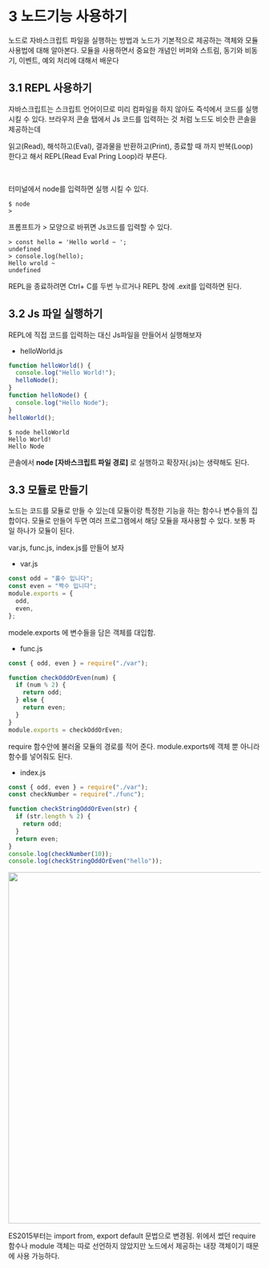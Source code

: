# 3 노드기능 사용하기

노드로 자바스크립트 파일을 실행하는 방법과 노드가 기본적으로 제공하는 객체와 모듈 사용법에 대해 알아본다. 모듈을 사용하면서 중요한 개념인 버퍼와 스트림, 동기와 비동기, 이벤트, 예외 처리에 대해서 배운다

## 3.1 REPL 사용하기

자바스크립트는 스크립트 언어이므로 미리 컴파일을 하지 않아도 즉석에서 코드를 실행시킬 수 있다. 브라우저 콘솔 탭에서 Js 코드를 입력하는 것 처럼 노드도 비슷한 콘솔을 제공하는데

읽고(Read), 해석하고(Eval), 결과물을 반환하고(Print), 종료할 때 까지 반복(Loop) 한다고 해서 REPL(Read Eval Pring Loop)라 부른다.

<br />

터미널에서 node를 입력하면 실행 시킬 수 있다.

```
$ node
>
```

프롬프트가 > 모양으로 바뀌면 Js코드를 입력할 수 있다.

```
> const hello = 'Hello world ~ ';
undefined
> console.log(hello);
Hello wrold ~
undefined
```

REPL을 종료하려면 Ctrl+ C를 두번 누르거나 REPL 창에 .exit를 입력하면 된다.

## 3.2 Js 파일 실행하기

REPL에 직접 코드를 입력하는 대신 Js파일을 만들어서 실행해보자

- helloWorld.js

```javascript
function helloWorld() {
  console.log("Hello World!");
  helloNode();
}
function helloNode() {
  console.log("Hello Node");
}
helloWorld();
```

```
$ node helloWorld
Hello World!
Hello Node
```

콘솔에서 **node [자바스크립트 파일 경로]** 로 실행하고 확장자(.js)는 생략해도 된다.

## 3.3 모듈로 만들기

노드는 코드를 모듈로 만들 수 있는데 모듈이랑 특정한 기능을 하는 함수나 변수들의 집합이다. 모듈로 만들어 두면 여러 프로그램에서 해당 모듈을 재사용할 수 있다. 보통 파일 하나가 모듈이 된다.

var.js, func.js, index.js를 만들어 보자

- var.js

```javascript
const odd = "홀수 입니다";
const even = "짝수 입니다";
module.exports = {
  odd,
  even,
};
```

modele.exports 에 변수들을 담은 객체를 대입함.

- func.js

```javascript
const { odd, even } = require("./var");

function checkOddOrEven(num) {
  if (num % 2) {
    return odd;
  } else {
    return even;
  }
}
module.exports = checkOddOrEven;
```

require 함수안에 불러올 모듈의 경로를 적어 준다. module.exports에 객체 뿐 아니라 함수를 넣어줘도 된다.

- index.js

```javascript
const { odd, even } = require("./var");
const checkNumber = require("./func");

function checkStringOddOrEven(str) {
  if (str.length % 2) {
    return odd;
  }
  return even;
}
console.log(checkNumber(10));
console.log(checkStringOddOrEven("hello"));
```

<img  src="../imgaes/모듈.png"  width="700px"></img>

ES2015부터는 import from, export default 문법으로 변경됨.
위에서 썼던 require 함수나 module 객체는 따로 선언하지 않았지만 노드에서 제공하는 내장 객체이기 때문에 사용 가능하다.
